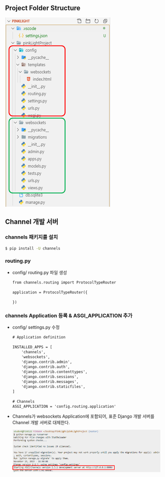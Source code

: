 ## Project Folder Structure

![1574150089262](tpassets/1574150089262.png)





## Channel 개발 서버

###  channels 패키지를 설치

```bash
$ pip install -U channels
```



### routing.py

- config/ routing.py 파일 생성

  ```
  from channels.routing import ProtocolTypeRouter
  
  application = ProtocolTypeRouter({
      
  })
  ```



### channels  Application 등록 & ASGI_APPLICATION 추가

- config/ settings.py 수정

  ```
  # Application definition
  
  INSTALLED_APPS = [
      'channels',
      'websockets',
      'django.contrib.admin',
      'django.contrib.auth',
      'django.contrib.contenttypes',
      'django.contrib.sessions',
      'django.contrib.messages',
      'django.contrib.staticfiles',
  ]
  
  # Channels
  ASGI_APPLICATION = 'config.routing.application'
  ```

  



- Channels가 websockets Application에 포함되어, 표준 Django 개발 서버를 Channel 개발 서버로 대체한다.

  ![1574150183285](tpassets/1574150183285.png)




